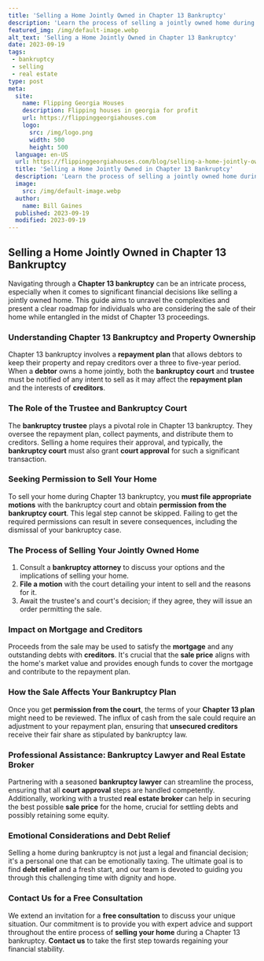 ```yaml
---
title: 'Selling a Home Jointly Owned in Chapter 13 Bankruptcy'
description: 'Learn the process of selling a jointly owned home during Chapter 13 bankruptcy, including legal considerations and steps to ensure a smooth transaction.'
featured_img: /img/default-image.webp
alt_text: 'Selling a Home Jointly Owned in Chapter 13 Bankruptcy'
date: 2023-09-19
tags:
 - bankruptcy
 - selling
 - real estate
type: post
meta:
  site:
    name: Flipping Georgia Houses
    description: Flipping houses in georgia for profit
    url: https://flippinggeorgiahouses.com
    logo:
      src: /img/logo.png
      width: 500
      height: 500
  language: en-US
  url: https://flippinggeorgiahouses.com/blog/selling-a-home-jointly-owned-in-chapter-13-bankruptcy
  title: 'Selling a Home Jointly Owned in Chapter 13 Bankruptcy'
  description: 'Learn the process of selling a jointly owned home during Chapter 13 bankruptcy, including legal considerations and steps to ensure a smooth transaction.'
  image:
    src: /img/default-image.webp
  author:
    name: Bill Gaines
  published: 2023-09-19
  modified: 2023-09-19
---
```



## Selling a Home Jointly Owned in Chapter 13 Bankruptcy

Navigating through a **Chapter 13 bankruptcy** can be an intricate process, especially when it comes to significant financial decisions like selling a jointly owned home. This guide aims to unravel the complexities and present a clear roadmap for individuals who are considering the sale of their home while entangled in the midst of Chapter 13 proceedings.

### Understanding Chapter 13 Bankruptcy and Property Ownership

Chapter 13 bankruptcy involves a **repayment plan** that allows debtors to keep their property and repay creditors over a three to five-year period. When a **debtor** owns a home jointly, both the **bankruptcy court** and **trustee** must be notified of any intent to sell as it may affect the **repayment plan** and the interests of **creditors**.

### The Role of the Trustee and Bankruptcy Court

The **bankruptcy trustee** plays a pivotal role in Chapter 13 bankruptcy. They oversee the repayment plan, collect payments, and distribute them to creditors. Selling a home requires their approval, and typically, the **bankruptcy court** must also grant **court approval** for such a significant transaction. 

### Seeking Permission to Sell Your Home

To sell your home during Chapter 13 bankruptcy, you **must file appropriate motions** with the bankruptcy court and obtain **permission from the bankruptcy court**. This legal step cannot be skipped. Failing to get the required permissions can result in severe consequences, including the dismissal of your bankruptcy case.

### The Process of Selling Your Jointly Owned Home

1. Consult a **bankruptcy attorney** to discuss your options and the implications of selling your home.
2. **File a motion** with the court detailing your intent to sell and the reasons for it.
3. Await the trustee's and court's decision; if they agree, they will issue an order permitting the sale.

### Impact on Mortgage and Creditors

Proceeds from the sale may be used to satisfy the **mortgage** and any outstanding debts with **creditors**. It's crucial that the **sale price** aligns with the home's market value and provides enough funds to cover the mortgage and contribute to the repayment plan.

### How the Sale Affects Your Bankruptcy Plan

Once you get **permission from the court**, the terms of your **Chapter 13 plan** might need to be reviewed. The influx of cash from the sale could require an adjustment to your repayment plan, ensuring that **unsecured creditors** receive their fair share as stipulated by bankruptcy law.

### Professional Assistance: Bankruptcy Lawyer and Real Estate Broker

Partnering with a seasoned **bankruptcy lawyer** can streamline the process, ensuring that all **court approval** steps are handled competently. Additionally, working with a trusted **real estate broker** can help in securing the best possible **sale price** for the home, crucial for settling debts and possibly retaining some equity.

### Emotional Considerations and Debt Relief

Selling a home during bankruptcy is not just a legal and financial decision; it's a personal one that can be emotionally taxing. The ultimate goal is to find **debt relief** and a fresh start, and our team is devoted to guiding you through this challenging time with dignity and hope.

### Contact Us for a Free Consultation

We extend an invitation for a **free consultation** to discuss your unique situation. Our commitment is to provide you with expert advice and support throughout the entire process of **selling your home** during a Chapter 13 bankruptcy. **Contact us** to take the first step towards regaining your financial stability.